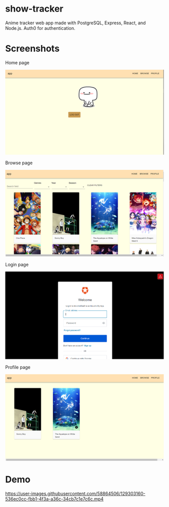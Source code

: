 # show-tracker

Anime tracker web app made with PostgreSQL, Express, React, and Node.js. Auth0 for authentication. 

# Screenshots

Home page

![](screenshots/homepage.PNG)

Browse page 

![](screenshots/browsepage.PNG)

Login page

![](screenshots/loginpage.PNG)

Profile page

![](screenshots/Profilepage.PNG)

# Demo



https://user-images.githubusercontent.com/58864506/129303160-536ec0cc-fbb1-4f3a-a36c-34cb7c1e7c6c.mp4


